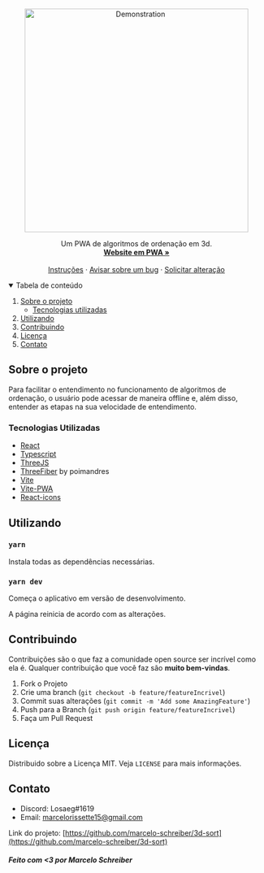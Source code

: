 <br />
<p align="center">
  <a href="https://www.3dsort.com.br/" target="_blank" rel="noreferrer">
    <img src="https://cdn.discordapp.com/attachments/685226653764550671/1037885855748079726/screen-recording.gif" alt="Demonstration" width="440px">
  </a>

  <p align="center">
    Um PWA de algoritmos de ordenação em 3d.
    <br />
    <a href="https://www.3dsort.com.br/" target="_blank" rel="noreferrer"><strong>Website em PWA »</strong></a>
    <br />
    <br />
    <a href="#getting-started">Instruções</a>
    ·
    <a href="https://github.com/marcelo-schreiber/3d-sort/issues">Avisar sobre um bug</a>
    ·
    <a href="https://github.com/marcelo-schreiber/3d-sort/issues">Solicitar alteração</a>
  </p>
</p>


<details open="open">
  <summary>Tabela de conteúdo</summary>
  <ol>
    <li>
      <a href="#about-the-project">Sobre o projeto</a>
      <ul>
        <li><a href="#built-with">Tecnologias utilizadas</a></li>
      </ul>
    </li>
    <li>
      <a href="#getting-started">Utilizando</a>
    </li>
    <li><a href="#contributing">Contribuindo</a></li>
    <li><a href="#license">Licença</a></li>
    <li><a href="#contact">Contato</a></li>
  </ol>
</details>

<!-- ABOUT THE PROJECT -->
## Sobre o projeto

Para facilitar o entendimento no funcionamento de algoritmos de ordenação, o usuário pode acessar de maneira offline e, além disso, entender as etapas na sua velocidade de entendimento. 

<!-- BUILT WITH -->
### Tecnologias Utilizadas

* [React](https://reactjs.org/)
* [Typescript](https://www.typescriptlang.org/)
* [ThreeJS](https://threejs.org/)
* [ThreeFiber](https://docs.pmnd.rs/react-three-fiber/getting-started/introduction) by poimandres
* [Vite](https://vitejs.dev/)
* [Vite-PWA](https://vite-pwa-org.netlify.app/)
* [React-icons](https://react-icons.github.io/)

<!-- GETTING STARTED -->
## Utilizando

### `yarn`

Instala todas as dependências necessárias.

### `yarn dev`

Começa o aplicativo em versão de desenvolvimento.

A página reinicia de acordo com as alterações.

## Contribuindo

Contribuições são o que faz a comunidade open source ser incrível como ela é. Qualquer contribuição que você faz são **muito bem-vindas**.

1. Fork o Projeto
2. Crie uma branch (`git checkout -b feature/featureIncrivel`)
3. Commit suas alterações (`git commit -m 'Add some AmazingFeature'`)
4. Push para a Branch (`git push origin feature/featureIncrivel`)
5. Faça um Pull Request

## Licença

Distribuido sobre a Licença MIT. Veja `LICENSE` para mais informações.

## Contato

- Discord: Losaeg#1619 
- Email: marcelorissette15@gmail.com

Link do projeto: [https://github.com/marcelo-schreiber/3d-sort](https://github.com/marcelo-schreiber/3d-sort)

##### Feito com <3 por Marcelo Schreiber
